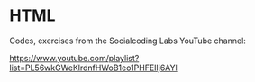 # HTML

Codes, exercises from the Socialcoding Labs YouTube channel: 

https://www.youtube.com/playlist?list=PL56wkGWeKlrdnfHWoB1eo1PHFEIlj6AYl
